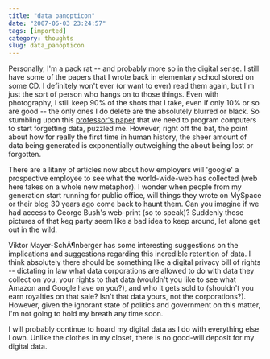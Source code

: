 ```yaml
---
title: "data panopticon"
date: "2007-06-03 23:24:57"
tags: [imported]
category: thoughts
slug: data_panopticon
---
```


Personally, I'm a pack rat -- and probably more so in the digital sense. I still
have some of the papers that I wrote back in elementary school stored on some
CD. I definitely won't ever (or want to ever) read them again, but I'm just the
sort of person who hangs on to those things. Even with photography, I still keep
90% of the shots that I take, even if only 10% or so are good -- the only ones I
do delete are the absolutely blurred or black. So stumbling upon this
<a href="http://ksgnotes1.harvard.edu/Research/wpaper.nsf/rwp/RWP07-022/$File/rwp_07_022_mayer-schoenberger.pdf">professor's
paper</a> that we need to program computers to start forgetting data, puzzled
me. However, right off the bat, the point about how for really the first time in
human history, the sheer amount of data being generated is exponentially
outweighing the about being lost or forgotten.

There are a litany of articles now about how employers will 'google' a
prospective employee to see what the world-wide-web has collected (web here
takes on a whole new metaphor). I wonder when people from my generation start
running for public office, will things they wrote on MySpace or their blog 30
years ago come back to haunt them. Can you imagine if we had access to George
Bush's web-print (so to speak)? Suddenly those pictures of that keg party seem
like a bad idea to keep around, let alone get out in the wild.

Viktor Mayer-SchÃ¶nberger has some interesting suggestions on the implications
and suggestions regarding this incredible retention of data. I think absolutely
there should be something like a digital privacy bill of rights -- dictating in
law what data corporations are allowed to do with data they collect on you, your
rights to that data (wouldn't you like to see what Amazon and Google have on
you?), and who it gets sold to (shouldn't you earn royalties on that sale? Isn't
that data yours, not the corporations?). However, given the ignorant state of
politics and government on this matter, I'm not going to hold my breath any time
soon.

I will probably continue to hoard my digital data as I do with everything else I
own. Unlike the clothes in my closet, there is no good-will deposit for my
digital data.
